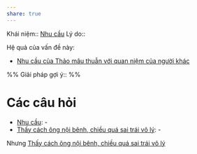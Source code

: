 ```yaml
---
share: true
---
```

Khái niệm:: [Nhu cầu](../T%E1%BB%AB%20%C4%91i%E1%BB%83n/Trung%20t%C3%ADnh/Nhu%20c%E1%BA%A7u.md)
Lý do:: 

Hệ quả của vấn đề này:
- [Nhu cầu của Thảo mâu thuẫn với quan niệm của người khác](./Nhu%20c%E1%BA%A7u%20c%E1%BB%A7a%20Th%E1%BA%A3o%20m%C3%A2u%20thu%E1%BA%ABn%20v%E1%BB%9Bi%20quan%20ni%E1%BB%87m%20c%E1%BB%A7a%20ng%C6%B0%E1%BB%9Di%20kh%C3%A1c.md)


%%
Giải pháp gợi ý:: 
%%



# Các câu hỏi
- [Nhu cầu](../T%E1%BB%AB%20%C4%91i%E1%BB%83n/Trung%20t%C3%ADnh/Nhu%20c%E1%BA%A7u.md): \-
- [Thấy cách ông nội bênh, chiều quá sai trái vô lý](./C%E1%BA%A3m%20nh%E1%BA%ADn%20v%E1%BB%81%20ng%C6%B0%E1%BB%9Di%20kh%C3%A1c/Th%E1%BA%A5y%20c%C3%A1ch%20%C3%B4ng%20n%E1%BB%99i%20b%C3%AAnh,%20chi%E1%BB%81u%20qu%C3%A1%20sai%20tr%C3%A1i%20v%C3%B4%20l%C3%BD.md): \-



Nhưng [Thấy cách ông nội bênh, chiều quá sai trái vô lý](./C%E1%BA%A3m%20nh%E1%BA%ADn%20v%E1%BB%81%20ng%C6%B0%E1%BB%9Di%20kh%C3%A1c/Th%E1%BA%A5y%20c%C3%A1ch%20%C3%B4ng%20n%E1%BB%99i%20b%C3%AAnh,%20chi%E1%BB%81u%20qu%C3%A1%20sai%20tr%C3%A1i%20v%C3%B4%20l%C3%BD.md)
